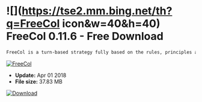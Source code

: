 # ![](https://tse2.mm.bing.net/th?q=FreeCol icon&w=40&h=40) FreeCol 0.11.6 - Free Download

```sh
FreeCol is a turn-based strategy fully based on the rules, principles and philosophy known and valued by fans of the genre, the famous production of Colonization. We start the game with one colonist, gradually raising, from 1492, the territory of the "new world". The goal of the player is not only to create a large and powerful nation, but also to provide him with favorable conditions for existence and development by pursuing appropriate social, economic, economic and military policies. The culmination of the game is the announcement of its independence while conducting victorious battles and successfully resisting the attacks of other hostile nations.
```
[![FreeCol](https://gallery.dpcdn.pl/imgc/Tools/60926/g_-_420x350_1.5_-_x20150817132148_0.jpg)](https://softexe.net/win/games-entertainment/strategies/freecol:pRdcd.html)




- **Update:** Apr 01 2018
- **File size:** 37.83 MB

[![Download](https://cdn.softexe.net/static/img/download.png)](https://softexe.net/win/games-entertainment/strategies/freecol:pRdcd.html)

